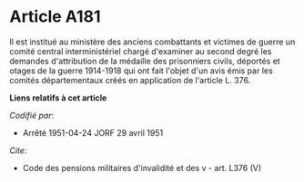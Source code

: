 # Article A181

Il est institué au ministère des anciens combattants et victimes de guerre un comité central interministériel chargé
d'examiner au second degré les demandes d'attribution de la médaille des prisonniers civils, déportés et otages de la guerre
1914-1918 qui ont fait l'objet d'un avis émis par les comités départementaux créés en application de l'article L. 376.

**Liens relatifs à cet article**

_Codifié par_:

  - Arrêté 1951-04-24 JORF 29 avril 1951

_Cite_:

  - Code des pensions militaires d'invalidité et des v - art. L376 (V)
